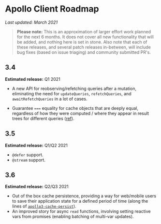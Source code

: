 # Apollo Client Roadmap

*Last updated: March 2021*

> **Please note:** This is an approximation of larger effort work planned for the next 6 months. It does not cover all new functionality that will be added, and nothing here is set in stone. Also note that each of these releases, and several patch releases in-between, will include bug fixes (based on issue triaging) and community submitted PR's.

## 3.4

**Estimated release:** Q1 2021

* A new API for reobserving/refetching queries after a mutation, eliminating the need for `updateQueries`, `refetchQueries`, and `awaitRefetchQueries` in a lot of cases.

* Guarantee `===` equality for cache objects that are deeply equal, regardless of how they were computed / where they appear in result trees for different queries ([ref](https://github.com/apollographql/apollo-client/issues/4141#issuecomment-733091694)).

## 3.5

**Estimated release:** Q1/Q2 2021

* `@defer` support.
* `@stream` support.

## 3.6

**Estimated release:** Q2/Q3 2021

* Out of the box cache persistence, providing a way for web/mobile users to save their application state for a defined period of time (along the lines of [`apollo3-cache-persist`](https://github.com/apollographql/apollo-cache-persist)).
* An improved story for async `read` functions, involving setting reactive vars from promises (enabling batching of multi-var updates).
